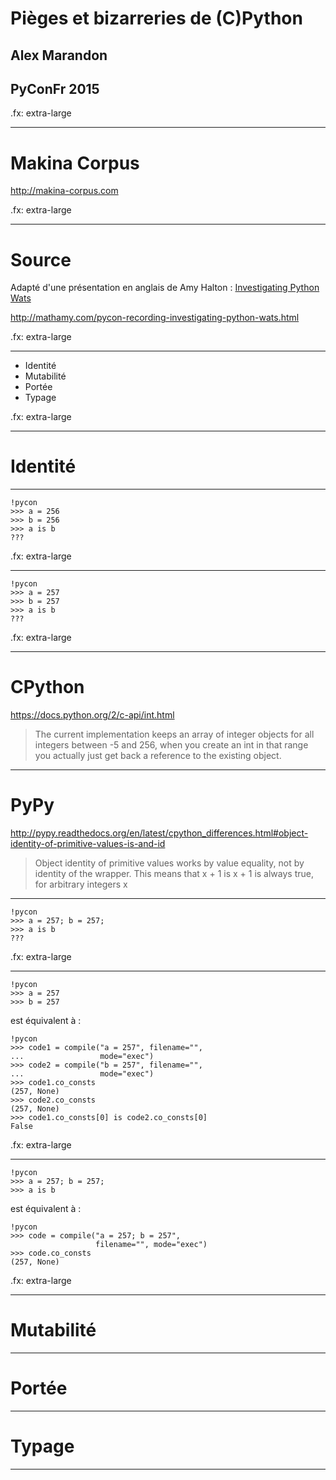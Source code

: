# Pièges et bizarreries de (C)Python
## Alex Marandon
## PyConFr 2015

.fx: extra-large

--------------------------------------------------------------------------------

# Makina Corpus 
http://makina-corpus.com

.fx: extra-large

--------------------------------------------------------------------------------

# Source

Adapté d'une présentation en anglais de Amy Halton : [Investigating Python Wats](http://mathamy.com/pycon-recording-investigating-python-wats.html)

http://mathamy.com/pycon-recording-investigating-python-wats.html

.fx: extra-large

--------------------------------------------------------------------------------

* Identité
* Mutabilité
* Portée
* Typage

.fx: extra-large

--------------------------------------------------------------------------------

# Identité

--------------------------------------------------------------------------------

    !pycon
    >>> a = 256   
    >>> b = 256   
    >>> a is b     
    ???

.fx: extra-large

--------------------------------------------------------------------------------

    !pycon
    >>> a = 257   
    >>> b = 257   
    >>> a is b     
    ???

.fx: extra-large

--------------------------------------------------------------------------------

# CPython

https://docs.python.org/2/c-api/int.html

> The current implementation keeps an array of integer objects for all integers
> between -5 and 256, when you create an int in that range you actually just get
> back a reference to the existing object.

--------------------------------------------------------------------------------

# PyPy

http://pypy.readthedocs.org/en/latest/cpython_differences.html#object-identity-of-primitive-values-is-and-id

> Object identity of primitive values works by value equality, not by identity of
> the wrapper. This means that x + 1 is x + 1 is always true, for arbitrary
> integers x

--------------------------------------------------------------------------------

    !pycon
    >>> a = 257; b = 257;
    >>> a is b
    ???

.fx: extra-large

--------------------------------------------------------------------------------

    !pycon
    >>> a = 257   
    >>> b = 257   

est équivalent à :

    !pycon
    >>> code1 = compile("a = 257", filename="",
    ...                 mode="exec")
    >>> code2 = compile("b = 257", filename="",
    ...                 mode="exec")
    >>> code1.co_consts
    (257, None)
    >>> code2.co_consts
    (257, None)
    >>> code1.co_consts[0] is code2.co_consts[0]
    False

.fx: extra-large

--------------------------------------------------------------------------------

    !pycon
    >>> a = 257; b = 257;
    >>> a is b

est équivalent à :

    !pycon
    >>> code = compile("a = 257; b = 257",
                       filename="", mode="exec")
    >>> code.co_consts
    (257, None)

.fx: extra-large

--------------------------------------------------------------------------------

# Mutabilité

--------------------------------------------------------------------------------

# Portée

--------------------------------------------------------------------------------

# Typage

--------------------------------------------------------------------------------
